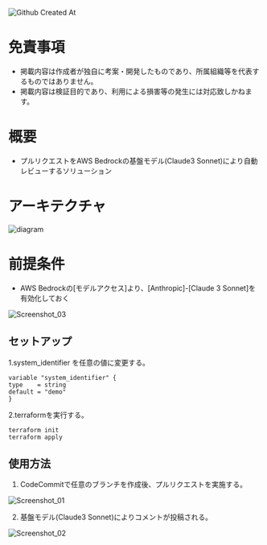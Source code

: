 ![Github Created At](https://img.shields.io/github/created-at/ShogoItoDev/aws-bedrock-pull-request-reviewer)

# 免責事項

  - 掲載内容は作成者が独自に考案・開発したものであり、所属組織等を代表するものではありません。
  - 掲載内容は検証目的であり、利用による損害等の発生には対応致しかねます。

# 概要

  - プルリクエストをAWS Bedrockの基盤モデル(Claude3 Sonnet)により自動レビューするソリューション
　
# アーキテクチャ
![diagram](https://github.com/ShogoItoDev/aws-bedrock-pull-request-reviewer/assets/30908643/72277d12-5eb9-4069-8985-8e12cc33ba90)


# 前提条件

 - AWS Bedrockの[モデルアクセス]より、[Anthropic]-[Claude 3 Sonnet]を有効化しておく

![Screenshot_03](https://github.com/ShogoItoDev/aws-bedrock-pull-request-reviewer/assets/30908643/953f0ff2-0dc8-46cb-ae0a-2f66bd494fbe)


## セットアップ

1.system_identifier を任意の値に変更する。

  ```
  variable "system_identifier" {
  type    = string
  default = "demo"
  }
  ```
  
2.terraformを実行する。

 ```
 terraform init
 terraform apply
 ```


## 使用方法

1. CodeCommitで任意のブランチを作成後、プルリクエストを実施する。
   
![Screenshot_01](https://github.com/ShogoItoDev/aws-bedrock-pull-request-reviewer/assets/30908643/2a6227f5-2306-448c-89ab-213ae5c203cc)

2. 基盤モデル(Claude3 Sonnet)によりコメントが投稿される。
   
![Screenshot_02](https://github.com/ShogoItoDev/aws-bedrock-pull-request-reviewer/assets/30908643/91025221-6593-4c34-bb18-3b4e4be7a67e)

